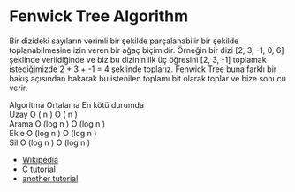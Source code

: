 # Fenwick Tree Algorithm

Bir dizideki sayıların verimli bir şekilde parçalanabilir bir şekilde toplanabilmesine izin veren bir ağaç biçimidir. Örneğin bir dizi [2, 3, -1, 0, 6] şeklinde verildiğinde ve biz bu dizinin ilk üç öğresini [2, 3, -1] toplamak istediğimizde 2 + 3 + -1 = 4 şeklinde toplarız. Fenwick Tree buna farklı bir bakış açısından bakarak bu istenilen toplamı bit olarak toplar ve bize sonucu verir. 

Algoritma		Ortalama	   En kötü durumda    
Uzay		     O ( n )	    O ( n )  
Arama		    O (log n )	 O (log n )  
Ekle		     O (log n )	 O (log n )  
Sil		      O (log n )	 O (log n )  


*  [Wikipedia](https://en.wikipedia.org/wiki/Fenwick_tree#Updating_and_Querying_the_Tree)
*  [C tutorial](https://www.hackerearth.com/practice/data-structures/advanced-data-structures/fenwick-binary-indexed-trees/tutorial/)
*  [another tutorial](https://cp-algorithms.com/data_structures/fenwick.html)
 


